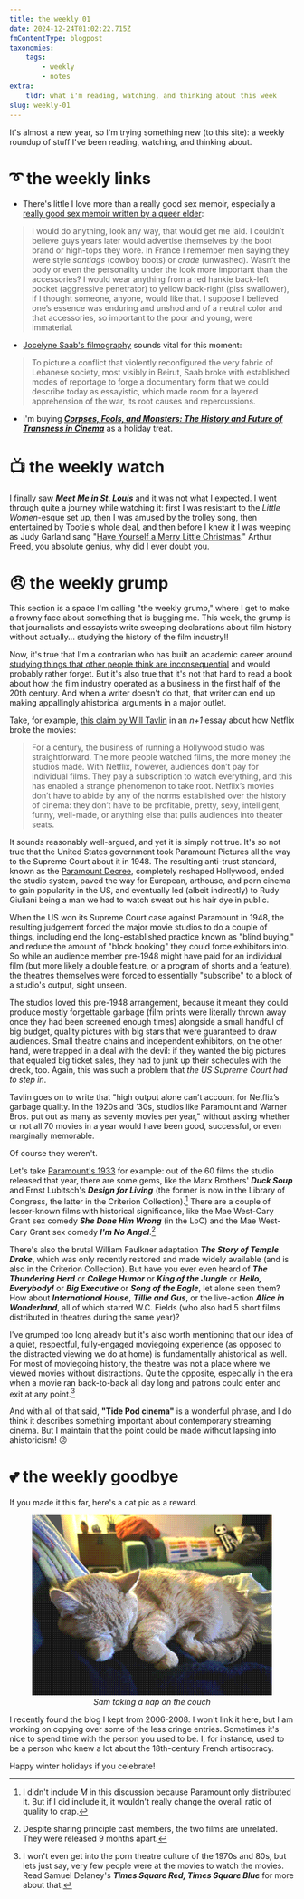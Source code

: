 ```yaml
---
title: the weekly 01
date: 2024-12-24T01:02:22.715Z
fmContentType: blogpost
taxonomies:
    tags:
        - weekly
        - notes
extra:
    tldr: what i'm reading, watching, and thinking about this week
slug: weekly-01
---
```


It's almost a new year, so I'm trying something new (to this site): a weekly roundup of stuff I've been reading, watching, and thinking about. 

# <span class="og">➰</span> the weekly links

- There's little I love more than a really good sex memoir, especially a [really good sex memoir written by a queer elder](https://www.theparisreview.org/blog/2024/12/16/a-sex-memoir/): 

> I would do anything, look any way, that would get me laid. I couldn’t believe guys years later would advertise themselves by the boot brand or high-tops they wore. In France I remember men saying they were style *santiags* (cowboy boots) or *crade* (unwashed). Wasn’t the body or even the personality under the look more important than the accessories? I would wear anything from a red hankie back-left pocket (aggressive penetrator) to yellow back-right (piss swallower), if I thought someone, anyone, would like that. I suppose I believed one’s essence was enduring and unshod and of a neutral color and that accessories, so important to the poor and young, were immaterial.

- [Jocelyne Saab's filmography](https://mubi.com/en/notebook/posts/life-during-wartime-on-the-films-of-jocelyne-saab) sounds vital for this moment:

> To picture a conflict that violently reconfigured the very fabric of Lebanese society, most visibly in Beirut, Saab broke with established modes of reportage to forge a documentary form that we could describe today as essayistic, which made room for a layered apprehension of the war, its root causes and repercussions.

- I'm buying [***Corpses, Fools, and Monsters: The History and Future of Transness in Cinema***](https://repeaterbooks.com/product/corpses-fools-and-monsters-the-history-and-future-of-transness-in-cinema/) as a holiday treat.  

# <span class="og">📺</span> the weekly watch

I finally saw ***Meet Me in St. Louis*** and it was not what I expected. I went through quite a journey while watching it: first I was resistant to the *Little Women*-esque set up, then I was amused by the trolley song, then entertained by Tootie's whole deal, and then before I knew it I was weeping as Judy Garland sang "[Have Yourself a Merry Little Christmas](https://youtu.be/Tt9L2uWFI4Y?si=-d-RVVwFrtWCpXFS)." Arthur Freed, you absolute genius, why did I ever doubt you. 

# <span class="og">😠</span> the weekly grump

This section is a space I'm calling "the weekly grump," where I get to make a frowny face about something that is bugging me. This week, the grump is that journalists and essayists write sweeping declarations about film history without actually... studying the history of the film industry!!

Now, it's true that I'm a contrarian who has built an academic career around [studying things that other people think are inconsequential](https://beforefanfiction.com) and would probably rather forget. But it's also true that it's not that hard to read a book about how the film industry operated as a business in the first half of the 20th century. And when a writer doesn't do that, that writer can end up making appallingly ahistorical arguments in a major outlet. 

Take, for example, [this claim by Will Tavlin](https://www.nplusonemag.com/issue-49/essays/casual-viewing/#rf1-54865) in an *n+1* essay about how Netflix broke the movies:

> For a century, the business of running a Hollywood studio was straightforward. The more people watched films, the more money the studios made. With Netflix, however, audiences don’t pay for individual films. They pay a subscription to watch everything, and this has enabled a strange phenomenon to take root. Netflix’s movies don’t have to abide by any of the norms established over the history of cinema: they don’t have to be profitable, pretty, sexy, intelligent, funny, well-made, or anything else that pulls audiences into theater seats. 

It sounds reasonably well-argued, and yet it is simply not true. It's so not true that the United States government took Paramount Pictures all the way to the Supreme Court about it in 1948. The resulting anti-trust standard, known as the [Paramount Decree](https://en.wikipedia.org/wiki/United_States_v._Paramount_Pictures,_Inc.), completely reshaped Hollywood, ended the studio system, paved the way for European, arthouse, and porn cinema to gain popularity in the US, and eventually led (albeit indirectly) to Rudy Giuliani being a man we had to watch sweat out his hair dye in public. 

When the US won its Supreme Court case against Paramount in 1948, the resulting judgement forced the major movie studios to do a couple of things, including end the long-established practice known as "blind buying," and reduce the amount of "block booking" they could force exhibitors into. So while an audience member pre-1948 might have paid for an individual film (but more likely a double feature, or a program of shorts and a feature), the theatres themselves were forced to essentially "subscribe" to a block of a studio's output, sight unseen. 

The studios loved this pre-1948 arrangement, because it meant they could produce mostly forgettable garbage (film prints were literally thrown away once they had been screened enough times) alongside a small handful of big budget, quality pictures with big stars that were guaranteed to draw audiences. Small theatre chains and independent exhibitors, on the other hand, were trapped in a deal with the devil: if they wanted the big pictures that equaled big ticket sales, they had to junk up their schedules with the dreck, too. Again, this was such a problem that *the US Supreme Court had to step in*.

Tavlin goes on to write that "high output alone can’t account for Netflix’s garbage quality. In the 1920s and ’30s, studios like Paramount and Warner Bros. put out as many as seventy movies per year," without asking whether or not all 70 movies in a year would have been good, successful, or even marginally memorable. 

Of course they weren't. 

Let's take [Paramount's 1933](https://en.m.wikipedia.org/wiki/List_of_Paramount_Pictures_films_(1930%E2%80%931939)#1933) for example: out of the 60 films the studio released that year, there are some gems, like the Marx Brothers' ***Duck Soup*** and Ernst Lubitsch's ***Design for Living*** (the former is now in the Library of Congress, the latter in the Criterion Collection).[^1] There are a couple of lesser-known films with historical significance, like the Mae West-Cary Grant sex comedy ***She Done Him Wrong*** (in the LoC) and the Mae West-Cary Grant sex comedy ***I'm No Angel***.[^2] 

There's also the brutal William Faulkner adaptation ***The Story of Temple Drake***, which was only recently restored and made widely available (and is also in the Criterion Collection). But have you ever even heard of ***The Thundering Herd*** or ***College Humor*** or ***King of the Jungle*** or ***Hello, Everybody!*** or ***Big Executive*** or ***Song of the Eagle***, let alone seen them? How about ***International House***, ***Tillie and Gus***, or the live-action ***Alice in Wonderland***, all of which starred W.C. Fields (who also had 5 short films distributed in theatres during the same year)?

I've grumped too long already but it's also worth mentioning that our idea of a quiet, respectful, fully-engaged moviegoing experience (as opposed to the distracted viewing we do at home) is fundamentally ahistorical as well. For most of moviegoing history, the theatre was not a place where we viewed movies without distractions. Quite the opposite, especially in the era when a movie ran back-to-back all day long and patrons could enter and exit at any point.[^3]

[^1]: I didn't include *M* in this discussion because Paramount only distributed it. But if I did include it, it wouldn't really change the overall ratio of quality to crap. 

[^2]: Despite sharing principle cast members, the two films are unrelated. They were released 9 months apart.

[^3]: I won't even get into the porn theatre culture of the 1970s and 80s, but lets just say, very few people were at the movies to watch the movies. Read Samuel Delaney's ***Times Square Red, Times Square Blue*** for more about that.

And with all of that said, **"Tide Pod cinema"** is a wonderful phrase, and I do think it describes something important about contemporary streaming cinema. But I maintain that the point could be made without lapsing into ahistoricism! <span class="og">😠</span>

# <span class="og">💕</span> the weekly goodbye

If you made it this far, here's a cat pic as a reward.

<center><figure class="dam"><img src="/sleepysam.png" alt="an orange cat curled up to sleep.">
<figcaption style="text-align:center"><i>Sam taking a nap on the couch</i></figcaption></figure></center>

I recently found the blog I kept from 2006-2008. I won't link it here, but I am working on copying over some of the less cringe entries. Sometimes it's nice to spend time with the person you used to be. I, for instance, used to be a person who knew a lot about the 18th-century French artisocracy.

Happy winter holidays if you celebrate!